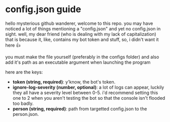 # config.json guide
hello mysterious github wanderer, welcome to this repo. you may have noticed a lot of things mentioning a "config.json" and yet no config.json in sight. well, my dear friend (who is dealing with my lack of capitalization) that is because it, like, contains my bot token and stuff, so, i didn't want it here :thumbsup:

you must make the file yourself (preferably in the configs folder) and also add it's path as an executable argument when launching the program

here are the keys:
- **token (string, required)**: y'know, the bot's token.
- **ignore-log-severity (number, optional)**: a lot of logs can appear, luckily they all have a severity level between 0-5. i'd recommend setting this one to 2 when you aren't testing the bot so that the console isn't flooded too badly.
- **person (string, required)**: path from targetted config.json to the person.json.